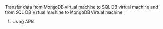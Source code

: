 Transfer data from MongoDB virtual machine to SQL DB virtual machine and from SQL DB Virtual machine to MongoDB Virtual machine
  1. Using APIs
